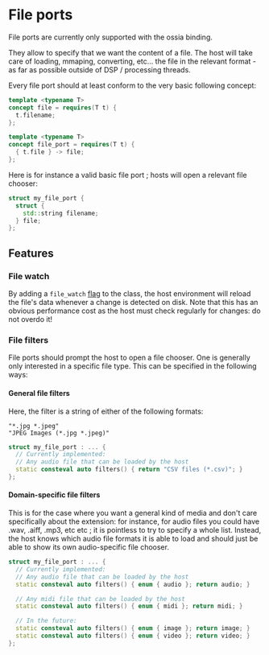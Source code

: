 # File ports

File ports are currently only supported with the ossia binding.

They allow to specify that we want the content of a file.
The host will take care of loading, mmaping, converting, etc... the file in the relevant format - as far as possible outside of DSP / processing threads.

Every file port should at least conform to the very basic following concept: 

```cpp
template <typename T>
concept file = requires(T t) {
  t.filename;
};

template <typename T>
concept file_port = requires(T t) {
  { t.file } -> file;
};
```

Here is for instance a valid basic file port ; hosts will open a relevant file chooser:

```cpp
struct my_file_port {
  struct {
    std::string filename;
  } file;
};
```

## Features

### File watch

By adding a `file_watch` [flag](../development/flags.md) to the class, the host environment will reload the file's data whenever a change is detected on disk.
Note that this has an obvious performance cost as the host must check regularly for changes: do not overdo it!

### File filters

File ports should prompt the host to open a file chooser.
One is generally only interested in a specific file type. 
This can be specified in the following ways: 

#### General file filters

Here, the filter is a string of either of the following formats:

```
"*.jpg *.jpeg"
"JPEG Images (*.jpg *.jpeg)"
```

```cpp
struct my_file_port : ... {
  // Currently implemented:
  // Any audio file that can be loaded by the host
  static consteval auto filters() { return "CSV files (*.csv)"; }
};
```

#### Domain-specific file filters

This is for the case where you want a general kind of media and don't care specifically about the extension: 
for instance, for audio files you could have .wav, .aiff, .mp3, etc etc ; it is pointless to try to specify a whole list.
Instead, the host knows which audio file formats it is able to load and should just be able to show its own audio-specific file chooser.

```cpp
struct my_file_port : ... {
  // Currently implemented:
  // Any audio file that can be loaded by the host
  static consteval auto filters() { enum { audio }; return audio; }

  // Any midi file that can be loaded by the host
  static consteval auto filters() { enum { midi }; return midi; }

  // In the future:
  static consteval auto filters() { enum { image }; return image; }
  static consteval auto filters() { enum { video }; return video; }
};
```
